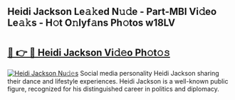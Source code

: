 ## Heidi Jackson Le𝚊𝚔ed N𝚞𝚍e - Part-MBI Vi𝚍eo Le𝚊𝚔s - H𝚘t O𝚗lyf𝚊ns Ph𝚘tos w18LV

# <h2><a href="http://hf77hxd.feru.top/?c=Heidi+Jackson">🔗 👉 🔴 Heidi Jackson Vi𝚍𝚎o Ph𝚘t𝚘𝚜</a></h2>

[![Heidi Jackson Nu𝚍𝚎s](https://i.imgur.com/0TWrTi3.gif)](http://hf77hxd.feru.top/?c=Heidi+Jackson)
Social media personality Heidi Jackson sharing their dance and lifestyle experiences. Heidi Jackson is a well-known public figure, recognized for his distinguished career in politics and diplomacy. 
